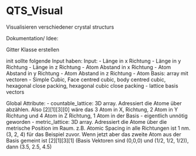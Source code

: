 # QTS_Visual

Visualisieren verschiedener crystal structurs



Dokumentation/ Idee:

Gitter Klasse erstellen

init sollte folgende Input haben:
Input:
    - Länge in x Richtung
    - Länge in y Richtung
    - Länge in z Richtung
    - Atom Abstand in x Richtung
    - Atom Abstand in y Richtung
    - Atom Abstand in z Richtung
    - Atom Basis: array mit vectoren
    - Simple Cubic, Face centred cubic, body centred cubic, hexagonal close packing, hexagonal cubic close packing
    - lattice basis vectors

Global Attribute:
    - countable_lattice: 3D array. Adressiert die Atome über abzählen. Also [2][1][3][0] wäre das 3 Atom in X, Richtung, 2 Atom in Y Richtung und 4 Atom in Z Richtung, 1 Atom in der Basis
        - eigentlich unnötig geworden
    - metric_lattice: 3D array. Adressiert die Atome über die metrische Position im Raum. z.B. Atomic Spacing in alle Richtungen ist 1 nm. (3, 2, 4) für das Beispiel zuvor. Wenn jetzt aber das zweite Atom aus der Basis gemeint ist [2][1][3][1] (Basis Vektoren sind (0,0,0) und (1/2, 1/2, 1/2)), dann (3.5, 2.5, 4.5)


